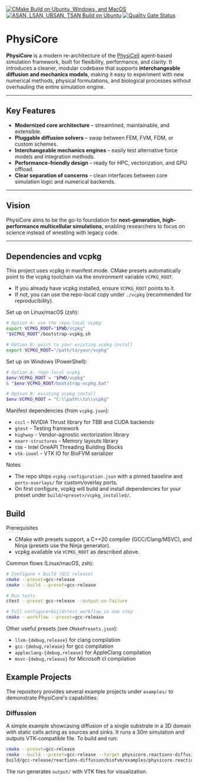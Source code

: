 [![CMake Build on Ubuntu, Windows, and MacOS](https://github.com/bsc-life/PhysiCore/actions/workflows/cmake-multi-platform.yml/badge.svg)](https://github.com/bsc-life/PhysiCore/actions/workflows/cmake-multi-platform.yml)
[![ASAN, LSAN, UBSAN, TSAN Build on Ubuntu](https://github.com/bsc-life/PhysiCore/actions/workflows/cmake-ubuntu-sanitized.yml/badge.svg)](https://github.com/bsc-life/PhysiCore/actions/workflows/cmake-ubuntu-sanitized.yml)
[![Quality Gate Status](https://sonarcloud.io/api/project_badges/measure?project=bsc-life_PhysiCore&metric=alert_status)](https://sonarcloud.io/summary/new_code?id=bsc-life_PhysiCore)

# PhysiCore

**PhysiCore** is a modern re-architecture of the [PhysiCell](http://physicell.org) agent-based simulation framework, built for flexibility, performance, and clarity.
It introduces a cleaner, modular codebase that supports **interchangeable diffusion and mechanics models**, making it easy to experiment with new numerical methods, physical formulations, and biological processes without overhauling the entire simulation engine.

---

## Key Features

- **Modernized core architecture** – streamlined, maintainable, and extensible.
- **Pluggable diffusion solvers** – swap between FEM, FVM, FDM, or custom schemes.
- **Interchangeable mechanics engines** – easily test alternative force models and integration methods.
- **Performance-friendly design** – ready for HPC, vectorization, and GPU offload.
- **Clear separation of concerns** – clean interfaces between core simulation logic and numerical backends.

---

## Vision

PhysiCore aims to be the go-to foundation for **next-generation, high-performance multicellular simulations**, enabling researchers to focus on science instead of wrestling with legacy code.

---

## Dependencies and vcpkg

This project uses vcpkg in manifest mode. CMake presets automatically point to the vcpkg toolchain via the environment variable `VCPKG_ROOT`.

- If you already have vcpkg installed, ensure `VCPKG_ROOT` points to it.
- If not, you can use the repo-local copy under `./vcpkg` (recommended for reproducibility).

Set up on Linux/macOS (zsh):

```sh
# Option A: use the repo-local vcpkg
export VCPKG_ROOT="$PWD/vcpkg"
"$VCPKG_ROOT"/bootstrap-vcpkg.sh

# Option B: point to your existing vcpkg install
export VCPKG_ROOT="/path/to/your/vcpkg"
```

Set up on Windows (PowerShell):

```powershell
# Option A: repo-local vcpkg
$env:VCPKG_ROOT = "$PWD/vcpkg"
& "$env:VCPKG_ROOT/bootstrap-vcpkg.bat"

# Option B: existing vcpkg install
$env:VCPKG_ROOT = "C:\\path\\to\\vcpkg"
```

Manifest dependencies (from `vcpkg.json`):

- `cccl` - NVIDIA Thrust library for TBB and CUDA backends
- `gtest` - Testing framework
- `highway` - Vendor-agnostic vectorization library
- `noarr-structures` - Memory layouts library
- `tbb` - Intel OneAPI Threading Building Blocks
- `vtk-ioxml` - VTK IO for BioFVM serializer

Notes
- The repo ships `vcpkg-configuration.json` with a pinned baseline and `ports-overlays/` for custom/overlay ports.
- On first configure, vcpkg will build and install dependencies for your preset under `build/<preset>/vcpkg_installed/`.


## Build

Prerequisites
- CMake with presets support, a C++20 compiler (GCC/Clang/MSVC), and Ninja (presets use the Ninja generator).
- vcpkg available via `VCPKG_ROOT` as described above.

Common flows (Linux/macOS, zsh):

```sh
# Configure + build (GCC release)
cmake --preset=gcc-release
cmake --build --preset=gcc-release

# Run tests
ctest --preset gcc-release --output-on-failure

# Full configure+build+test workflow in one step
cmake --workflow --preset=gcc-release
```

Other useful presets (see `CMakePresets.json`):
- `llvm-{debug,release}` for clang compilation
- `gcc-{debug,release}` for gcc compilation
- `appleclang-{debug,release}` for AppleClang compilation
- `msvc-{debug,release}` for Microsoft cl compilation

## Example Projects

The repository provides several example projects under `examples/` to demonstrate PhysiCore's capabilities:

### Diffussion

A simple example showcasing diffusion of a single substrate in a 3D domain with static cells acting as sources and sinks. It runs a 30m simulation and outputs VTK-compatible file.
To build and run:

```sh
cmake --preset=gcc-release
cmake --build --preset=gcc-release --target physicore.reactions-diffusion.biofvm.diffuse
build/gcc-release/reactions-diffusion/biofvm/examples/physicore.reactions-diffusion.biofvm.diffuse
```

The run generates `output/` with VTK files for visualization.

